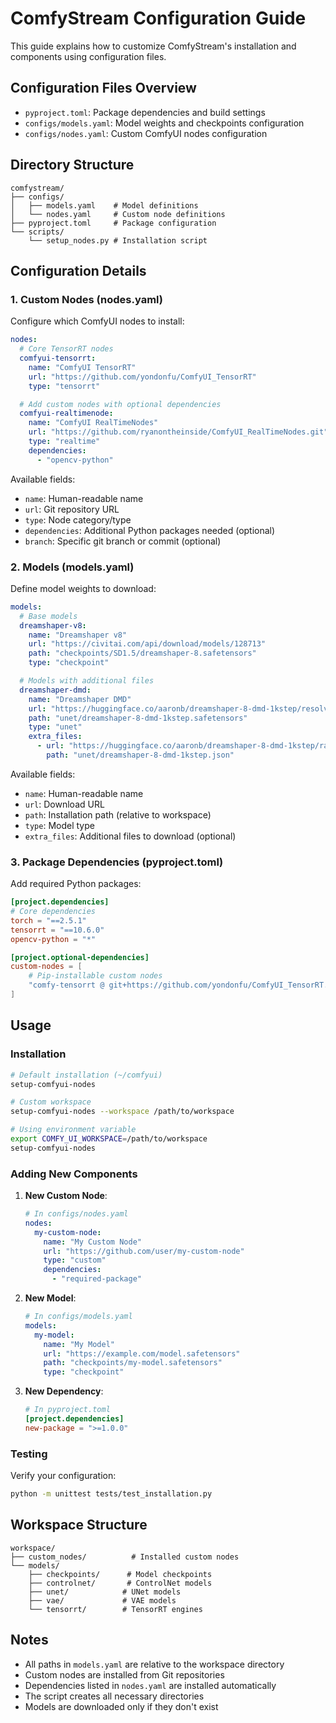 # ComfyStream Configuration Guide

This guide explains how to customize ComfyStream's installation and components using configuration files.

## Configuration Files Overview

- `pyproject.toml`: Package dependencies and build settings
- `configs/models.yaml`: Model weights and checkpoints configuration
- `configs/nodes.yaml`: Custom ComfyUI nodes configuration

## Directory Structure

```
comfystream/
├── configs/
│   ├── models.yaml    # Model definitions
│   └── nodes.yaml     # Custom node definitions
├── pyproject.toml     # Package configuration
└── scripts/
    └── setup_nodes.py # Installation script
```

## Configuration Details

### 1. Custom Nodes (nodes.yaml)

Configure which ComfyUI nodes to install:

```yaml
nodes:
  # Core TensorRT nodes
  comfyui-tensorrt:
    name: "ComfyUI TensorRT"
    url: "https://github.com/yondonfu/ComfyUI_TensorRT"
    type: "tensorrt"

  # Add custom nodes with optional dependencies
  comfyui-realtimenode:
    name: "ComfyUI RealTimeNodes"
    url: "https://github.com/ryanontheinside/ComfyUI_RealTimeNodes.git"
    type: "realtime"
    dependencies:
      - "opencv-python"
```

Available fields:
- `name`: Human-readable name
- `url`: Git repository URL
- `type`: Node category/type
- `dependencies`: Additional Python packages needed (optional)
- `branch`: Specific git branch or commit (optional)

### 2. Models (models.yaml)

Define model weights to download:

```yaml
models:
  # Base models
  dreamshaper-v8:
    name: "Dreamshaper v8"
    url: "https://civitai.com/api/download/models/128713"
    path: "checkpoints/SD1.5/dreamshaper-8.safetensors"
    type: "checkpoint"

  # Models with additional files
  dreamshaper-dmd:
    name: "Dreamshaper DMD"
    url: "https://huggingface.co/aaronb/dreamshaper-8-dmd-1kstep/resolve/main/diffusion_pytorch_model.safetensors"
    path: "unet/dreamshaper-8-dmd-1kstep.safetensors"
    type: "unet"
    extra_files:
      - url: "https://huggingface.co/aaronb/dreamshaper-8-dmd-1kstep/raw/main/config.json"
        path: "unet/dreamshaper-8-dmd-1kstep.json"
```

Available fields:
- `name`: Human-readable name
- `url`: Download URL
- `path`: Installation path (relative to workspace)
- `type`: Model type
- `extra_files`: Additional files to download (optional)

### 3. Package Dependencies (pyproject.toml)

Add required Python packages:

```toml
[project.dependencies]
# Core dependencies
torch = "==2.5.1"
tensorrt = "==10.6.0"
opencv-python = "*"

[project.optional-dependencies]
custom-nodes = [
    # Pip-installable custom nodes
    "comfy-tensorrt @ git+https://github.com/yondonfu/ComfyUI_TensorRT.git",
]
```

## Usage

### Installation

```bash
# Default installation (~/comfyui)
setup-comfyui-nodes

# Custom workspace
setup-comfyui-nodes --workspace /path/to/workspace

# Using environment variable
export COMFY_UI_WORKSPACE=/path/to/workspace
setup-comfyui-nodes
```

### Adding New Components

1. **New Custom Node**:
   ```yaml
   # In configs/nodes.yaml
   nodes:
     my-custom-node:
       name: "My Custom Node"
       url: "https://github.com/user/my-custom-node"
       type: "custom"
       dependencies:
         - "required-package"
   ```

2. **New Model**:
   ```yaml
   # In configs/models.yaml
   models:
     my-model:
       name: "My Model"
       url: "https://example.com/model.safetensors"
       path: "checkpoints/my-model.safetensors"
       type: "checkpoint"
   ```

3. **New Dependency**:
   ```toml
   # In pyproject.toml
   [project.dependencies]
   new-package = ">=1.0.0"
   ```

### Testing

Verify your configuration:
```bash
python -m unittest tests/test_installation.py
```

## Workspace Structure

```
workspace/
├── custom_nodes/          # Installed custom nodes
└── models/
    ├── checkpoints/      # Model checkpoints
    ├── controlnet/       # ControlNet models
    ├── unet/            # UNet models
    ├── vae/             # VAE models
    └── tensorrt/        # TensorRT engines
```

## Notes

- All paths in `models.yaml` are relative to the workspace directory
- Custom nodes are installed from Git repositories
- Dependencies listed in `nodes.yaml` are installed automatically
- The script creates all necessary directories
- Models are downloaded only if they don't exist 